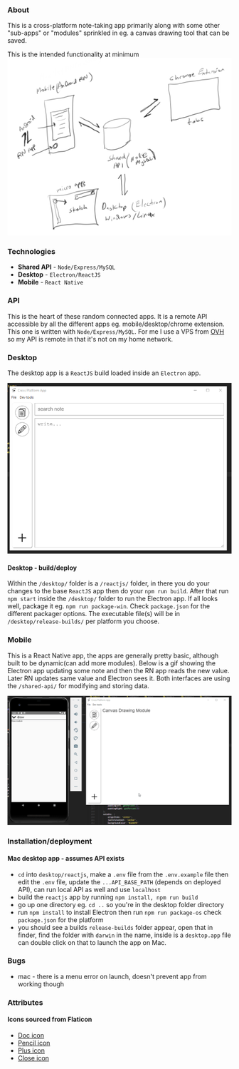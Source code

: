 ### About
This is a cross-platform note-taking app primarily along with some other "sub-apps" or "modules" sprinkled in eg. a canvas drawing tool that can be saved.

This is the intended functionality at minimum
![cross platform design](./architecture.PNG)

### Technologies
* **Shared API** - `Node/Express/MySQL`
* **Desktop** - `Electron/ReactJS`
* **Mobile** - `React Native`

### API
This is the heart of these random connected apps. It is a remote API accessible by all the different apps eg. mobile/desktop/chrome extension. This one is written with `Node/Express/MySQL`. For me I use a VPS from [OVH](https://www.ovh.com/world/) so my API is remote in that it's not on my home network.

### Desktop
The desktop app is a `ReactJS` build loaded inside an `Electron` app.

![current design and functionality as of 04/26/2020](./electron-basic-app-based-on-reactjs-04-26-2020.gif)

#### Desktop - build/deploy
Within the `/desktop/` folder is a `/reactjs/` folder, in there you do your changes to the base `ReactJS` app then do your `npm run build`.
After that run `npm start` inside the `/desktop/` folder to run the Electron app. If all looks well, package it eg. `npm run package-win`.
Check `package.json` for the different packager options.
The executable file(s) will be in `/desktop/release-builds/` per platform you choose.

### Mobile
This is a React Native app, the apps are generally pretty basic, although built to be dynamic(can add more modules).
Below is a gif showing the Electron app updating some note and then the RN app reads the new value. Later RN updates same value and Electron sees it. Both interfaces are using the `/shared-api/` for modifying and storing data.

![current React Native app 04/30/2020](./react-native-app-04-29-2020.gif)

### Installation/deployment
#### Mac desktop app - assumes API exists

- `cd` into `desktop/reactjs`, make a `.env` file from the `.env.example` file then edit the `.env` file, update the `...API_BASE_PATH` (depends on deployed API), can run local API as well and use `localhost`
- build the `reactjs` app by running `npm install, npm run build`
- go up one directory eg. `cd ..` so you're in the desktop folder directory
- run `npm install` to install Electron then run `npm run package-os` check `package.json` for the platform
- you should see a builds `release-builds` folder appear, open that in finder, find the folder with `darwin` in the name, inside is a `desktop.app` file can double click on that to launch the app on Mac.

### Bugs
- mac - there is a menu error on launch, doesn't prevent app from working though

### Attributes
#### Icons sourced from Flaticon
* [Doc icon](https://www.flaticon.com/authors/monkik)
* [Pencil icon](https://www.flaticon.com/authors/those-icons)
* [Plus icon](https://www.flaticon.com/authors/pixel-perfect)
* [Close icon](https://www.flaticon.com/authors/roundicons)